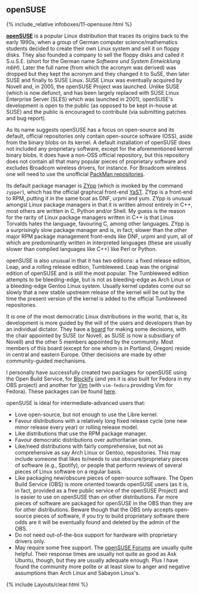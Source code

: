 ## openSUSE
{% include_relative infoboxes/11-opensuse.html %}

[**openSUSE**](https://www.opensuse.org/) is a popular Linux distribution that traces its origins back to the early 1990s, when a group of German computer science/mathematics students decided to create their own Linux system and sell it on floppy disks. They also founded a company to sell the floppy disks and called it S.u.S.E. (short for the German name *Software und System Entwicklung mbH*). Later the full name (from which the acronym was derived) was dropped but they kept the acronym and they changed it to SuSE, then later SUSE and finally to SUSE Linux. SUSE Linux was eventually acquired by Novell and, in 2005, the openSUSE Project was launched. Unlike SUSE (which is now defunct, and has been largely replaced with SUSE Linux Enterprise Server (SLES) which was launched in 2001), openSUSE's development is open to the public (as opposed to be kept in-house at SUSE) and the public is encouraged to contribute (via submitting patches and bug report).

As its name suggests openSUSE has a focus on open-source and its default, official repositories only contain open-source software (OSS), aside from the binary blobs on its kernel. A default installation of openSUSE does not included any proprietary software, except for the aforementioned kernel binary blobs. It does have a non-OSS official repository, but this repository does not contain all that many popular pieces of proprietary software and excludes Broadcom wireless drivers, for instance. For Broadcom wireless one will need to use the unofficial [PackMan repositories](http://packman.links2linux.org/).

Its default package manager is [ZYpp](https://en.opensuse.org/Portal:Libzypp) (which is invoked by the command `zypper`), which has the official graphical front-end [YaST](https://en.opensuse.org/Portal:YaST). ZYpp is a front-end to RPM, putting it in the same boat as DNF, urpmi and yum. ZYpp is unusual amongst Linux package managers in that it is written almost entirely in C++, most others are written in C, Python and/or Shell. My guess is the reason for the rarity of Linux package managers written in C++ is that Linus Torvalds hates the language, favouring C, among other languages. ZYpp is a surprisingly slow package manager and is, in fact, slower than the other major RPM package management front-ends like DNF, urpmi and yum, all of which are predominantly written in interpreted languages (these are usually slower than compiled languages like C++) like Perl or Python.

openSUSE is also unusual in that it has two editions: a fixed release edition, Leap, and a rolling release edition, Tumbleweed. Leap was the original edition of openSUSE and is still the most popular. The Tumbleweed edition attempts to be bleeding-edge, but is not as bleeding-edge as Arch Linux or a bleeding-edge Gentoo Linux system. Usually kernel updates come out so slowly that a new stable upstream release of the kernel will be out by the time the present version of the kernel is added to the official Tumbleweed repositories.

It is one of the most democratic Linux distributions in the world, that is, its development is more guided by the will of the users and developers than by an individual dictator. They have a [board](https://en.opensuse.org/openSUSE:Board) for making some decisions, with the chair appointed by SUSE (or Novell, as SUSE is now a subsidiary of Novell) and the other 5 members appointed by the community. Most members of this board (except for one whom is in Portland, Oregon) reside in central and eastern Europe. Other decisions are made by other community-guided mechanisms.

I personally have successfully created two packages for openSUSE using the Open Build Service, for [Blockify](https://github.com/serialoverflow/blockify) (and yes it is also built for Fedora in my OBS project) and another for [Vim](http://www.vim.org/) (with `vim-fedora` providing Vim for Fedora). These packages can be found [here](https://build.opensuse.org/project/show/home:fusion809).

openSUSE is ideal for intermediate-advanced users that:

* Love open-source, but not enough to use the Libre kernel.
* Favour distributions with a relatively long fixed release cycle (one new minor release every year) or rolling release model.
* Like distributions that use the RPM package manager.
* Favour democratic distributions over authoritarian ones.
* Like/need distributions with fairly comprehensive, but not as comprehensive as say Arch Linux or Gentoo, repositories. This may include someone that likes to/needs to use obscure/proprietary pieces of software (e.g., Spotify), or people that perform reviews of several pieces of Linux software on a regular basis.
* Like packaging new/obscure pieces of open-source software. The Open Build Service (OBS) is more oriented towards openSUSE users (as it is, in fact, provided as a free public service of the openSUSE Project) and is easier to use on openSUSE than on other distributions. Far more pieces of software are packaged for openSUSE in the OBS than they are for other distributions. Beware though that the OBS only accepts open-source pieces of software, if you try to build proprietary software there odds are it will be eventually found and deleted by the admin of the OBS.
* Do not need out-of-the-box support for hardware with proprietary drivers only.
* May require some free support. The [openSUSE Forums](https://forums.opensuse.org/) are usually quite helpful. Their response times are usually not quite as good as Ask Ubuntu, though, but they are usually adequate enough. Plus I have found the community more polite or at least slow to anger and negative assumptions than Arch Linux and Sabayon Linux's.

{% include Layouts/clear.html %}
